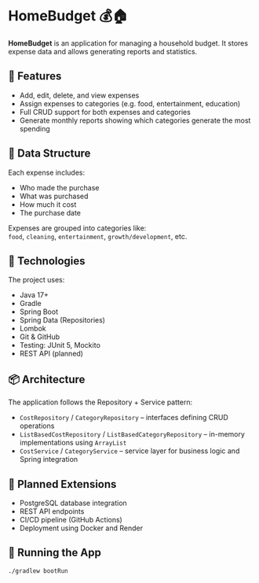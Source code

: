 # HomeBudget 💰🏠

**HomeBudget** is an application for managing a household budget. It stores expense data and allows generating reports and statistics.

## 📌 Features

- Add, edit, delete, and view expenses
- Assign expenses to categories (e.g. food, entertainment, education)
- Full CRUD support for both expenses and categories
- Generate monthly reports showing which categories generate the most spending

## 🧩 Data Structure

Each expense includes:
- Who made the purchase
- What was purchased
- How much it cost
- The purchase date

Expenses are grouped into categories like:  
`food`, `cleaning`, `entertainment`, `growth/development`, etc.

## 🧪 Technologies

The project uses:

- Java 17+
- Gradle
- Spring Boot
- Spring Data (Repositories)
- Lombok
- Git & GitHub
- Testing: JUnit 5, Mockito
- REST API (planned)

## 📦 Architecture

The application follows the Repository + Service pattern:

- `CostRepository` / `CategoryRepository` – interfaces defining CRUD operations
- `ListBasedCostRepository` / `ListBasedCategoryRepository` – in-memory implementations using `ArrayList`
- `CostService` / `CategoryService` – service layer for business logic and Spring integration

## 🔧 Planned Extensions

- PostgreSQL database integration
- REST API endpoints
- CI/CD pipeline (GitHub Actions)
- Deployment using Docker and Render

## 🚀 Running the App

```bash
./gradlew bootRun
